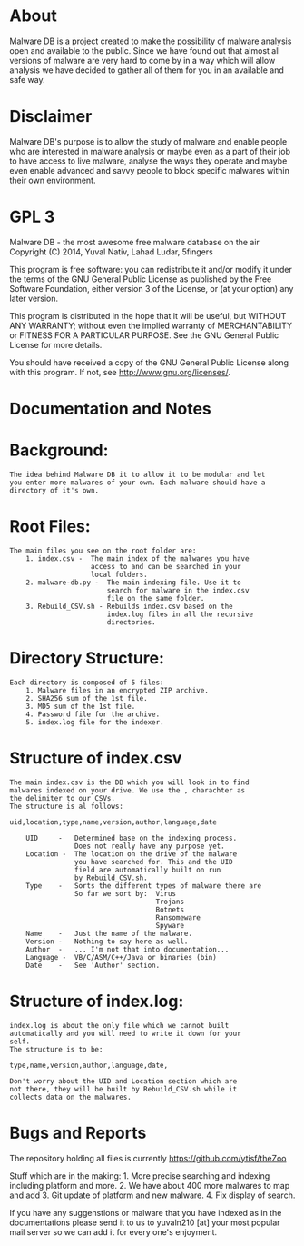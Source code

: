 About
======
Malware DB is a project created to make the possibility of malware
analysis open and available to the public. Since we have found out
that almost all versions of malware are very hard to come by in a 
way which will allow analysis we have decided to gather all of them
for you in an available and safe way. 


Disclaimer
==========
Malware DB's purpose is to allow the study of malware and enable
people who are interested in malware analysis or maybe even as
a part of their job to have access to live malware, analyse the 
ways they operate and maybe even enable advanced and savvy 
people to block specific malwares within their own environment.


GPL 3
======
Malware DB - the most awesome free malware database on the air
Copyright (C) 2014, Yuval Nativ, Lahad Ludar, 5fingers

This program is free software: you can redistribute it and/or modify
it under the terms of the GNU General Public License as published by
the Free Software Foundation, either version 3 of the License, or
(at your option) any later version.

This program is distributed in the hope that it will be useful,
but WITHOUT ANY WARRANTY; without even the implied warranty of
MERCHANTABILITY or FITNESS FOR A PARTICULAR PURPOSE.  See the
GNU General Public License for more details.

You should have received a copy of the GNU General Public License
along with this program.  If not, see <http://www.gnu.org/licenses/>.


Documentation and Notes
========================

# Background:
	The idea behind Malware DB it to allow it to be modular and let
	you enter more malwares of your own. Each malware should have a
	directory of it's own. 
	

# Root Files:
	The main files you see on the root folder are:
		1. index.csv - 	The main index of the malwares you have
						access to and can be searched in your 
						local folders.
		2. malware-db.py - 	The main indexing file. Use it to 
							search for malware in the index.csv
							file on the same folder. 
		3. Rebuild_CSV.sh -	Rebuilds index.csv based on the
							index.log files in all the recursive
							directories. 
							

# Directory Structure:
	Each directory is composed of 5 files:
		1. Malware files in an encrypted ZIP archive. 
		2. SHA256 sum of the 1st file. 
		3. MD5 sum of the 1st file.
		4. Password file for the archive. 
		5. index.log file for the indexer. 
		

# Structure of index.csv
	The main index.csv is the DB which you will look in to find 
	malwares indexed on your drive. We use the , charachter as
	the delimiter to our CSVs. 
	The structure is al follows:
	
	uid,location,type,name,version,author,language,date
	
		UID 	-	Determined base on the indexing process.
					Does not really have any purpose yet. 
		Location - 	The location on the drive of the malware 
					you have searched for. This and the UID
					field are automatically built on run 
					by Rebuild_CSV.sh.
		Type	-	Sorts the different types of malware there are
					So far we sort by:	Virus
										Trojans
										Botnets
										Ransomeware
										Spyware
		Name	-	Just the name of the malware.
		Version	-	Nothing to say here as well.
		Author	-	... I'm not that into documentation...
		Language -	VB/C/ASM/C++/Java or binaries (bin)
		Date	-	See 'Author' section. 
		

# Structure of index.log:
	index.log is about the only file which we cannot built 
	automatically and you will need to write it down for your
	self. 
	The structure is to be:
	
	type,name,version,author,language,date,
	
	Don't worry about the UID and Location section which are 
	not there, they will be built by Rebuild_CSV.sh while it
	collects data on the malwares. 


Bugs and Reports
================
The repository holding all files is currently 
	https://github.com/ytisf/theZoo

Stuff which are in the making:
	1. More precise searching and indexing including 
	   platform and more.
	2. We have about 400 more malwares to map and add
	3. Git update of platform and new malware. 
	4. Fix display of search.

If you have any suggenstions or malware that you have indexed
as in the documentations please send it to us to yuvaln210 [at]
your most popular mail server so we can add it for every 
one's enjoyment. 